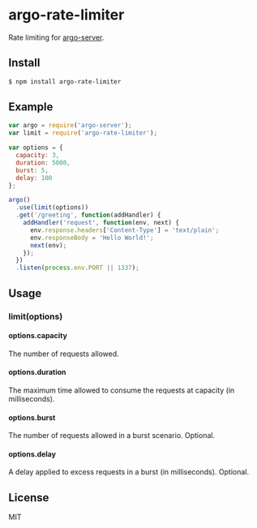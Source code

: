 # argo-rate-limiter

Rate limiting for [argo-server](https://github.com/argo/argo).

## Install

```bash
$ npm install argo-rate-limiter
```

## Example

```javascript
var argo = require('argo-server');
var limit = require('argo-rate-limiter');

var options = {
  capacity: 3,
  duration: 5000,
  burst: 5,
  delay: 100 
};

argo()
  .use(limit(options))
  .get('/greeting', function(addHandler) {
    addHandler('request', function(env, next) {
      env.response.headers['Content-Type'] = 'text/plain';
      env.responseBody = 'Hello World!';
      next(env);
    });
  })
  .listen(process.env.PORT || 1337);
```

## Usage

### limit(options)

#### options.capacity

The number of requests allowed.

#### options.duration

The maximum time allowed to consume the requests at capacity (in milliseconds).

#### options.burst

The number of requests allowed in a burst scenario.  Optional.

#### options.delay

A delay applied to excess requests in a burst (in milliseconds).  Optional.

## License

MIT
